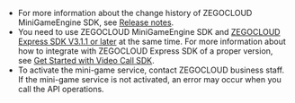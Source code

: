  <div class="mk-hint">
 
 - For more information about the change history of ZEGOCLOUD MiniGameEngine SDK, see [Release notes](!ZegoMiniGameEngine-release_notes). 
 - You need to use ZEGOCLOUD MiniGameEngine SDK and [ZEGOCLOUD Express SDK V3.1.1 or later](!ExpressVideoSDK-DownloadSDK/DownloadSDK) at the same time. For more information about how to integrate with ZEGOCLOUD Express SDK of a proper version, see [Get Started with Video Call SDK](https://www.zegocloud.com/docs/live-streaming/quick-start?platform=android&language=java). 
 - To activate the mini-game service, contact ZEGOCLOUD business staff. If the mini-game service is not activated, an error may occur when you call the API operations.
 
 </div>
 




